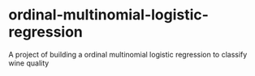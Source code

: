 # ordinal-multinomial-logistic-regression
A project of building a ordinal multinomial logistic regression to classify wine quality
